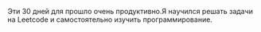 Эти 30 дней для прошло очень продуктивно.Я научился решать задачи на Leetcode и самостоятельно изучить программирование.
